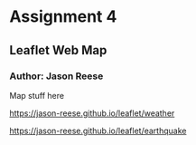 # Assignment 4
## Leaflet Web Map
### Author: Jason Reese

Map stuff here

https://jason-reese.github.io/leaflet/weather


https://jason-reese.github.io/leaflet/earthquake